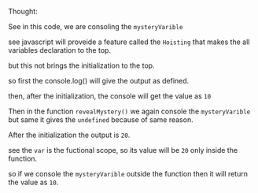 Thought: 
    
See in this code, we are consoling the `mysteryVarible` 

see javascript will proveide a feature called the `Hoisting` that makes the all variables declaration to the top.

but this not brings the initialization to the top.

so first the console.log() will give the output as defined.

then, after the initialization, the console will get the value as `10`

Then in the function `revealMystery()` we again console the `mysteryVarible` but same it gives the `undefined` because of same reason.

After the initialization the output is `20`.

see the `var` is the fuctional scope, so its value will be `20` only inside the function.

so if we console the `mysteryVarible` outside the function then it will return the value as `10`.


